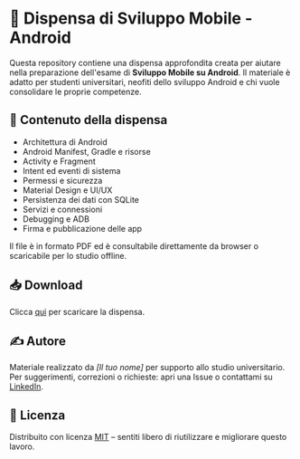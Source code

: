 # 📱 Dispensa di Sviluppo Mobile - Android

Questa repository contiene una dispensa approfondita creata per aiutare nella preparazione dell'esame di **Sviluppo Mobile su Android**. Il materiale è adatto per studenti universitari, neofiti dello sviluppo Android e chi vuole consolidare le proprie competenze.

## 📂 Contenuto della dispensa

- Architettura di Android
- Android Manifest, Gradle e risorse
- Activity e Fragment
- Intent ed eventi di sistema
- Permessi e sicurezza
- Material Design e UI/UX
- Persistenza dei dati con SQLite
- Servizi e connessioni
- Debugging e ADB
- Firma e pubblicazione delle app

Il file è in formato PDF ed è consultabile direttamente da browser o scaricabile per lo studio offline.

## 📥 Download

Clicca [qui](./Dispensa%20SMS.pdf) per scaricare la dispensa.

## ✍️ Autore

Materiale realizzato da *[Il tuo nome]* per supporto allo studio universitario.  
Per suggerimenti, correzioni o richieste: apri una Issue o contattami su [LinkedIn](https://linkedin.com).

## 📜 Licenza

Distribuito con licenza [MIT](LICENSE) – sentiti libero di riutilizzare e migliorare questo lavoro.

